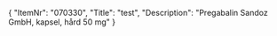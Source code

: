 {
  "ItemNr": "070330",
  "Title": "test",
  "Description": "Pregabalin Sandoz GmbH, kapsel, hård 50 mg"
}